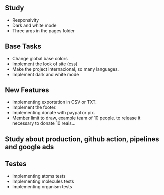 ## Study

- Responsivity
- Dark and white mode
- Three arqs in the pages folder

## Base Tasks

- Change global base colors
- Implement the look of site (css)
- Make the project internacional, so many languages.
- Implement dark and white mode

## New Features

- Implementing exportation in CSV or TXT.
- Implement the footer.
- Implementing donate with paypal or pix.
- Member limit to draw, example team of 10 people. to release it necessary to donate 10 reais...

## Study about production, github action, pipelines and google ads

## Testes

- Implementing atoms tests
- Implementing molecules tests
- Implementing organism tests
